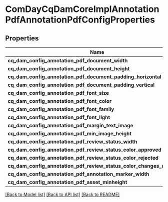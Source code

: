 # ComDayCqDamCoreImplAnnotationPdfAnnotationPdfConfigProperties

## Properties
Name | Type | Description | Notes
------------ | ------------- | ------------- | -------------
**cq_dam_config_annotation_pdf_document_width** | [**\OpenAPI\Client\Model\ConfigNodePropertyInteger**](ConfigNodePropertyInteger.md) |  | [optional] 
**cq_dam_config_annotation_pdf_document_height** | [**\OpenAPI\Client\Model\ConfigNodePropertyInteger**](ConfigNodePropertyInteger.md) |  | [optional] 
**cq_dam_config_annotation_pdf_document_padding_horizontal** | [**\OpenAPI\Client\Model\ConfigNodePropertyInteger**](ConfigNodePropertyInteger.md) |  | [optional] 
**cq_dam_config_annotation_pdf_document_padding_vertical** | [**\OpenAPI\Client\Model\ConfigNodePropertyInteger**](ConfigNodePropertyInteger.md) |  | [optional] 
**cq_dam_config_annotation_pdf_font_size** | [**\OpenAPI\Client\Model\ConfigNodePropertyInteger**](ConfigNodePropertyInteger.md) |  | [optional] 
**cq_dam_config_annotation_pdf_font_color** | [**\OpenAPI\Client\Model\ConfigNodePropertyString**](ConfigNodePropertyString.md) |  | [optional] 
**cq_dam_config_annotation_pdf_font_family** | [**\OpenAPI\Client\Model\ConfigNodePropertyString**](ConfigNodePropertyString.md) |  | [optional] 
**cq_dam_config_annotation_pdf_font_light** | [**\OpenAPI\Client\Model\ConfigNodePropertyString**](ConfigNodePropertyString.md) |  | [optional] 
**cq_dam_config_annotation_pdf_margin_text_image** | [**\OpenAPI\Client\Model\ConfigNodePropertyInteger**](ConfigNodePropertyInteger.md) |  | [optional] 
**cq_dam_config_annotation_pdf_min_image_height** | [**\OpenAPI\Client\Model\ConfigNodePropertyInteger**](ConfigNodePropertyInteger.md) |  | [optional] 
**cq_dam_config_annotation_pdf_review_status_width** | [**\OpenAPI\Client\Model\ConfigNodePropertyInteger**](ConfigNodePropertyInteger.md) |  | [optional] 
**cq_dam_config_annotation_pdf_review_status_color_approved** | [**\OpenAPI\Client\Model\ConfigNodePropertyString**](ConfigNodePropertyString.md) |  | [optional] 
**cq_dam_config_annotation_pdf_review_status_color_rejected** | [**\OpenAPI\Client\Model\ConfigNodePropertyString**](ConfigNodePropertyString.md) |  | [optional] 
**cq_dam_config_annotation_pdf_review_status_color_changes_requested** | [**\OpenAPI\Client\Model\ConfigNodePropertyString**](ConfigNodePropertyString.md) |  | [optional] 
**cq_dam_config_annotation_pdf_annotation_marker_width** | [**\OpenAPI\Client\Model\ConfigNodePropertyInteger**](ConfigNodePropertyInteger.md) |  | [optional] 
**cq_dam_config_annotation_pdf_asset_minheight** | [**\OpenAPI\Client\Model\ConfigNodePropertyInteger**](ConfigNodePropertyInteger.md) |  | [optional] 

[[Back to Model list]](../README.md#documentation-for-models) [[Back to API list]](../README.md#documentation-for-api-endpoints) [[Back to README]](../README.md)


